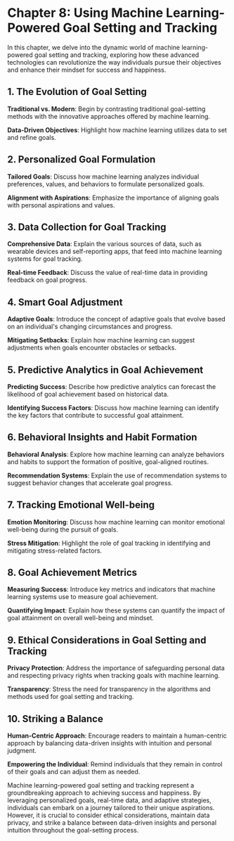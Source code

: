 Chapter 8: Using Machine Learning-Powered Goal Setting and Tracking
===================================================================

In this chapter, we delve into the dynamic world of machine learning-powered goal setting and tracking, exploring how these advanced technologies can revolutionize the way individuals pursue their objectives and enhance their mindset for success and happiness.

**1. The Evolution of Goal Setting**
------------------------------------

**Traditional vs. Modern**: Begin by contrasting traditional goal-setting methods with the innovative approaches offered by machine learning.

**Data-Driven Objectives**: Highlight how machine learning utilizes data to set and refine goals.

**2. Personalized Goal Formulation**
------------------------------------

**Tailored Goals**: Discuss how machine learning analyzes individual preferences, values, and behaviors to formulate personalized goals.

**Alignment with Aspirations**: Emphasize the importance of aligning goals with personal aspirations and values.

**3. Data Collection for Goal Tracking**
----------------------------------------

**Comprehensive Data**: Explain the various sources of data, such as wearable devices and self-reporting apps, that feed into machine learning systems for goal tracking.

**Real-time Feedback**: Discuss the value of real-time data in providing feedback on goal progress.

**4. Smart Goal Adjustment**
----------------------------

**Adaptive Goals**: Introduce the concept of adaptive goals that evolve based on an individual's changing circumstances and progress.

**Mitigating Setbacks**: Explain how machine learning can suggest adjustments when goals encounter obstacles or setbacks.

**5. Predictive Analytics in Goal Achievement**
-----------------------------------------------

**Predicting Success**: Describe how predictive analytics can forecast the likelihood of goal achievement based on historical data.

**Identifying Success Factors**: Discuss how machine learning can identify the key factors that contribute to successful goal attainment.

**6. Behavioral Insights and Habit Formation**
----------------------------------------------

**Behavioral Analysis**: Explore how machine learning can analyze behaviors and habits to support the formation of positive, goal-aligned routines.

**Recommendation Systems**: Explain the use of recommendation systems to suggest behavior changes that accelerate goal progress.

**7. Tracking Emotional Well-being**
------------------------------------

**Emotion Monitoring**: Discuss how machine learning can monitor emotional well-being during the pursuit of goals.

**Stress Mitigation**: Highlight the role of goal tracking in identifying and mitigating stress-related factors.

**8. Goal Achievement Metrics**
-------------------------------

**Measuring Success**: Introduce key metrics and indicators that machine learning systems use to measure goal achievement.

**Quantifying Impact**: Explain how these systems can quantify the impact of goal attainment on overall well-being and mindset.

**9. Ethical Considerations in Goal Setting and Tracking**
----------------------------------------------------------

**Privacy Protection**: Address the importance of safeguarding personal data and respecting privacy rights when tracking goals with machine learning.

**Transparency**: Stress the need for transparency in the algorithms and methods used for goal setting and tracking.

**10. Striking a Balance**
--------------------------

**Human-Centric Approach**: Encourage readers to maintain a human-centric approach by balancing data-driven insights with intuition and personal judgment.

**Empowering the Individual**: Remind individuals that they remain in control of their goals and can adjust them as needed.

Machine learning-powered goal setting and tracking represent a groundbreaking approach to achieving success and happiness. By leveraging personalized goals, real-time data, and adaptive strategies, individuals can embark on a journey tailored to their unique aspirations. However, it is crucial to consider ethical considerations, maintain data privacy, and strike a balance between data-driven insights and personal intuition throughout the goal-setting process.
